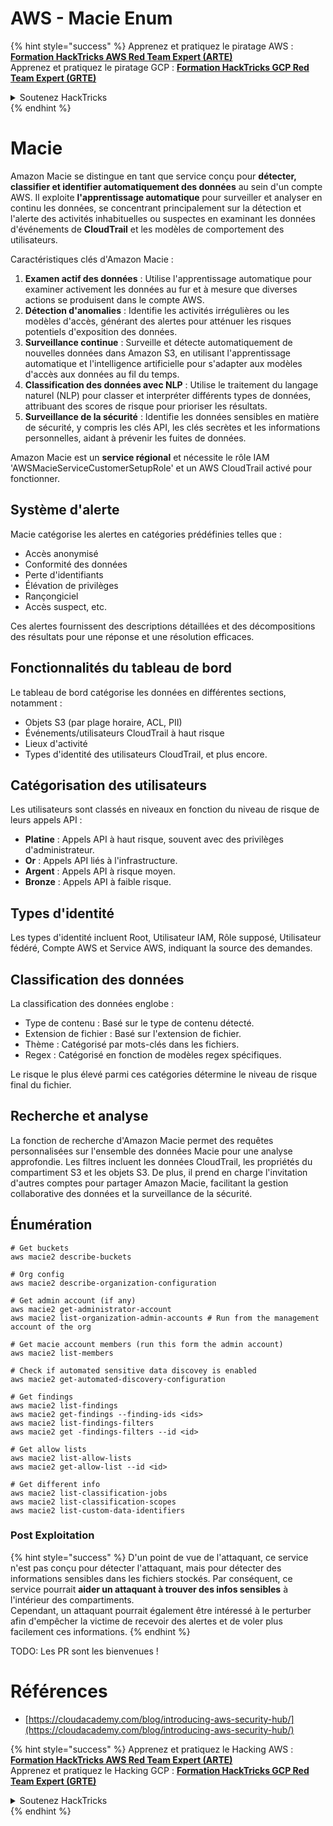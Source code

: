 # AWS - Macie Enum

{% hint style="success" %}
Apprenez et pratiquez le piratage AWS :<img src="/.gitbook/assets/image.png" alt="" data-size="line">[**Formation HackTricks AWS Red Team Expert (ARTE)**](https://training.hacktricks.xyz/courses/arte)<img src="/.gitbook/assets/image.png" alt="" data-size="line">\
Apprenez et pratiquez le piratage GCP : <img src="/.gitbook/assets/image (2).png" alt="" data-size="line">[**Formation HackTricks GCP Red Team Expert (GRTE)**<img src="/.gitbook/assets/image (2).png" alt="" data-size="line">](https://training.hacktricks.xyz/courses/grte)

<details>

<summary>Soutenez HackTricks</summary>

* Consultez les [**plans d'abonnement**](https://github.com/sponsors/carlospolop)!
* **Rejoignez le** 💬 [**groupe Discord**](https://discord.gg/hRep4RUj7f) ou le [**groupe Telegram**](https://t.me/peass) ou **suivez-nous** sur **Twitter** 🐦 [**@hacktricks\_live**](https://twitter.com/hacktricks\_live)**.**
* **Partagez des astuces de piratage en soumettant des PR aux** [**HackTricks**](https://github.com/carlospolop/hacktricks) et [**HackTricks Cloud**](https://github.com/carlospolop/hacktricks-cloud) dépôts GitHub.

</details>
{% endhint %}

# Macie

Amazon Macie se distingue en tant que service conçu pour **détecter, classifier et identifier automatiquement des données** au sein d'un compte AWS. Il exploite **l'apprentissage automatique** pour surveiller et analyser en continu les données, se concentrant principalement sur la détection et l'alerte des activités inhabituelles ou suspectes en examinant les données d'événements de **CloudTrail** et les modèles de comportement des utilisateurs.

Caractéristiques clés d'Amazon Macie :

1. **Examen actif des données** : Utilise l'apprentissage automatique pour examiner activement les données au fur et à mesure que diverses actions se produisent dans le compte AWS.
2. **Détection d'anomalies** : Identifie les activités irrégulières ou les modèles d'accès, générant des alertes pour atténuer les risques potentiels d'exposition des données.
3. **Surveillance continue** : Surveille et détecte automatiquement de nouvelles données dans Amazon S3, en utilisant l'apprentissage automatique et l'intelligence artificielle pour s'adapter aux modèles d'accès aux données au fil du temps.
4. **Classification des données avec NLP** : Utilise le traitement du langage naturel (NLP) pour classer et interpréter différents types de données, attribuant des scores de risque pour prioriser les résultats.
5. **Surveillance de la sécurité** : Identifie les données sensibles en matière de sécurité, y compris les clés API, les clés secrètes et les informations personnelles, aidant à prévenir les fuites de données.

Amazon Macie est un **service régional** et nécessite le rôle IAM 'AWSMacieServiceCustomerSetupRole' et un AWS CloudTrail activé pour fonctionner.

## Système d'alerte

Macie catégorise les alertes en catégories prédéfinies telles que :

- Accès anonymisé
- Conformité des données
- Perte d'identifiants
- Élévation de privilèges
- Rançongiciel
- Accès suspect, etc.

Ces alertes fournissent des descriptions détaillées et des décompositions des résultats pour une réponse et une résolution efficaces.

## Fonctionnalités du tableau de bord

Le tableau de bord catégorise les données en différentes sections, notamment :

- Objets S3 (par plage horaire, ACL, PII)
- Événements/utilisateurs CloudTrail à haut risque
- Lieux d'activité
- Types d'identité des utilisateurs CloudTrail, et plus encore.

## Catégorisation des utilisateurs

Les utilisateurs sont classés en niveaux en fonction du niveau de risque de leurs appels API :

- **Platine** : Appels API à haut risque, souvent avec des privilèges d'administrateur.
- **Or** : Appels API liés à l'infrastructure.
- **Argent** : Appels API à risque moyen.
- **Bronze** : Appels API à faible risque.

## Types d'identité

Les types d'identité incluent Root, Utilisateur IAM, Rôle supposé, Utilisateur fédéré, Compte AWS et Service AWS, indiquant la source des demandes.

## Classification des données

La classification des données englobe :

- Type de contenu : Basé sur le type de contenu détecté.
- Extension de fichier : Basé sur l'extension de fichier.
- Thème : Catégorisé par mots-clés dans les fichiers.
- Regex : Catégorisé en fonction de modèles regex spécifiques.

Le risque le plus élevé parmi ces catégories détermine le niveau de risque final du fichier.

## Recherche et analyse

La fonction de recherche d'Amazon Macie permet des requêtes personnalisées sur l'ensemble des données Macie pour une analyse approfondie. Les filtres incluent les données CloudTrail, les propriétés du compartiment S3 et les objets S3. De plus, il prend en charge l'invitation d'autres comptes pour partager Amazon Macie, facilitant la gestion collaborative des données et la surveillance de la sécurité.


## Énumération
```
# Get buckets
aws macie2 describe-buckets

# Org config
aws macie2 describe-organization-configuration

# Get admin account (if any)
aws macie2 get-administrator-account
aws macie2 list-organization-admin-accounts # Run from the management account of the org

# Get macie account members (run this form the admin account)
aws macie2 list-members

# Check if automated sensitive data discovey is enabled
aws macie2 get-automated-discovery-configuration

# Get findings
aws macie2 list-findings
aws macie2 get-findings --finding-ids <ids>
aws macie2 list-findings-filters
aws macie2 get -findings-filters --id <id>

# Get allow lists
aws macie2 list-allow-lists
aws macie2 get-allow-list --id <id>

# Get different info
aws macie2 list-classification-jobs
aws macie2 list-classification-scopes
aws macie2 list-custom-data-identifiers
```
### Post Exploitation

{% hint style="success" %}
D'un point de vue de l'attaquant, ce service n'est pas conçu pour détecter l'attaquant, mais pour détecter des informations sensibles dans les fichiers stockés. Par conséquent, ce service pourrait **aider un attaquant à trouver des infos sensibles** à l'intérieur des compartiments.\
Cependant, un attaquant pourrait également être intéressé à le perturber afin d'empêcher la victime de recevoir des alertes et de voler plus facilement ces informations.
{% endhint %}

TODO: Les PR sont les bienvenues !

# Références
* [https://cloudacademy.com/blog/introducing-aws-security-hub/](https://cloudacademy.com/blog/introducing-aws-security-hub/)

{% hint style="success" %}
Apprenez et pratiquez le Hacking AWS :<img src="/.gitbook/assets/image.png" alt="" data-size="line">[**Formation HackTricks AWS Red Team Expert (ARTE)**](https://training.hacktricks.xyz/courses/arte)<img src="/.gitbook/assets/image.png" alt="" data-size="line">\
Apprenez et pratiquez le Hacking GCP : <img src="/.gitbook/assets/image (2).png" alt="" data-size="line">[**Formation HackTricks GCP Red Team Expert (GRTE)**<img src="/.gitbook/assets/image (2).png" alt="" data-size="line">](https://training.hacktricks.xyz/courses/grte)

<details>

<summary>Soutenez HackTricks</summary>

* Consultez les [**plans d'abonnement**](https://github.com/sponsors/carlospolop)!
* **Rejoignez le** 💬 [**groupe Discord**](https://discord.gg/hRep4RUj7f) ou le [**groupe Telegram**](https://t.me/peass) ou **suivez-nous** sur **Twitter** 🐦 [**@hacktricks\_live**](https://twitter.com/hacktricks\_live)**.**
* **Partagez des astuces de piratage en soumettant des PR aux** [**HackTricks**](https://github.com/carlospolop/hacktricks) et [**HackTricks Cloud**](https://github.com/carlospolop/hacktricks-cloud) github repos.

</details>
{% endhint %}
